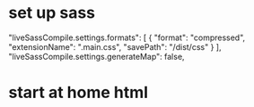 # set up sass 
 "liveSassCompile.settings.formats": [
        {
            "format": "compressed",
            "extensionName": ".main.css",
            "savePath": "/dist/css"
        }
    ],
    "liveSassCompile.settings.generateMap": false,
    
# start at home  html 
